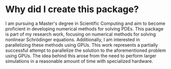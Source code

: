 # Why did I create this package?

I am pursuing a Master's degree in Scientific Computing and aim to become proficient in developing numerical methods for solving PDEs. This package is part of my research work, focusing on numerical methods for solving nonlinear Schrödinger equations. Additionally, I am interested in parallelizing these methods using GPUs. This work represents a partially successful attempt to parallelize the solution to the aforementioned problem using GPUs. The idea behind this arose from the need to perform larger simulations in a reasonable amount of time with specialized hardware.